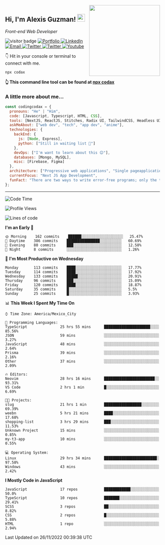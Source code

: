 <img align='right' src="https://media.giphy.com/media/M9gbBd9nbDrOTu1Mqx/giphy.gif" width="230">
<h2>Hi, I'm Alexis Guzman! <img src="https://media.giphy.com/media/hvRJCLFzcasrR4ia7z/giphy.gif" width="25px"></h2>
<p><em>Front-end Web Developer</em></p>

<p>
  <img src="https://visitor-badge.glitch.me/badge?page_id=a12989x.a12989x&left_color=black&right_color=gray" alt="visitor badge"/>
  <a href='https://www.codingcodax.dev/' target='_blank'>
    <img alt='Portfolio' src='https://img.shields.io/badge/Portfolio-black?logo=vercel&style=flat-square'>
  </a>
  <a href='https://linkedin.com/in/codingcodax/' target='_blank'>
    <img alt='LinkedIn' src='https://img.shields.io/badge/LinkedIn-black?logo=LinkedIn&style=flat-square'>
  </a>
  <a href='mailto:codingcodax@gmail.com' target='_blank'>
    <img alt='Email' src='https://img.shields.io/badge/Email-black?logo=Gmail&style=flat-square'>
  </a>
  <a href='https://twitter.com/codingcodax' target='_blank'>
    <img alt='Twitter' src='https://img.shields.io/badge/Twitter-black?logo=Twitter&style=flat-square'>
  </a>
  <a href='https://www.instagram.com/codingcodax/' target='_blank'>
    <img alt='Twitter' src='https://img.shields.io/badge/Instagram-black?logo=Instagram&style=flat-square'>
  </a>
  <a href='https://www.youtube.com/@codingcodax' target='_blank'>
    <img alt='Youtube' src='https://img.shields.io/badge/YouTube-black?logo=Youtube&style=flat-square'>
  </a>
</p>

👇 Hit in your console or terminal to connect with me.

```bash
npx codax
```
**👆 This command line tool can be found at [npx codax](https://github.com/a12989x/npx-codax)**

<h3>A little more about me...</h3>

```javascript
const codingcodax = {
  pronouns: "He" | "Him",
  code: [Javascript, Typescript, HTML, CSS],
  tools: [NextJS, ReactJS, Stitches, Radix UI, TailwindCSS, Headless UI, Prisma],
  askMeAbout: ["web dev", "tech", "app dev", "anime"],
  technologies: {
    backEnd: {
      js: [Node, Express],
      python: ["Still in waiting list 🥲"]
    },
    devOps: ["I'm want to learn about this 😊"],
    databases: [Mongo, MySQL],
    misc: [Firebase, Figma]
  },
  architecture: ["Progressive web applications", "Single pageapplications"],
  currentFocus: "Next JS App Development",
  funFact: "There are two ways to write error-free programs; only the third one works"
};
```

---

<!--START_SECTION:waka-->
![Code Time](http://img.shields.io/badge/Code%20Time-970%20hrs%2031%20mins-blue)

![Profile Views](http://img.shields.io/badge/Profile%20Views-0-blue)

![Lines of code](https://img.shields.io/badge/From%20Hello%20World%20I%27ve%20Written-290%20Thousand%20lines%20of%20code-blue)

**I'm an Early 🐤** 

```text
🌞 Morning    162 commits    ██████░░░░░░░░░░░░░░░░░░░   25.47% 
🌆 Daytime    386 commits    ███████████████░░░░░░░░░░   60.69% 
🌃 Evening    80 commits     ███░░░░░░░░░░░░░░░░░░░░░░   12.58% 
🌙 Night      8 commits      ░░░░░░░░░░░░░░░░░░░░░░░░░   1.26%

```
📅 **I'm Most Productive on Wednesday** 

```text
Monday       113 commits    ████░░░░░░░░░░░░░░░░░░░░░   17.77% 
Tuesday      114 commits    ████░░░░░░░░░░░░░░░░░░░░░   17.92% 
Wednesday    133 commits    █████░░░░░░░░░░░░░░░░░░░░   20.91% 
Thursday     96 commits     ███░░░░░░░░░░░░░░░░░░░░░░   15.09% 
Friday       120 commits    ████░░░░░░░░░░░░░░░░░░░░░   18.87% 
Saturday     35 commits     █░░░░░░░░░░░░░░░░░░░░░░░░   5.5% 
Sunday       25 commits     █░░░░░░░░░░░░░░░░░░░░░░░░   3.93%

```


📊 **This Week I Spent My Time On** 

```text
⌚︎ Time Zone: America/Mexico_City

💬 Programming Languages: 
TypeScript               25 hrs 55 mins      █████████████████████░░░░   85.56% 
JSON                     59 mins             ░░░░░░░░░░░░░░░░░░░░░░░░░   3.27% 
JavaScript               48 mins             ░░░░░░░░░░░░░░░░░░░░░░░░░   2.64% 
Prisma                   39 mins             ░░░░░░░░░░░░░░░░░░░░░░░░░   2.16% 
Other                    37 mins             ░░░░░░░░░░░░░░░░░░░░░░░░░   2.09%

🔥 Editors: 
Neovim                   28 hrs 16 mins      ███████████████████████░░   93.31% 
VS Code                  2 hrs 1 min         █░░░░░░░░░░░░░░░░░░░░░░░░   6.69%

🐱‍💻 Projects: 
slug                     21 hrs 1 min        █████████████████░░░░░░░░   69.39% 
weebn                    5 hrs 21 mins       ████░░░░░░░░░░░░░░░░░░░░░   17.68% 
shopping-list            3 hrs 29 mins       ███░░░░░░░░░░░░░░░░░░░░░░   11.53% 
Unknown Project          15 mins             ░░░░░░░░░░░░░░░░░░░░░░░░░   0.85% 
my-t3-app                10 mins             ░░░░░░░░░░░░░░░░░░░░░░░░░   0.55%

💻 Operating System: 
Linux                    29 hrs 34 mins      ████████████████████████░   97.58% 
Windows                  43 mins             ░░░░░░░░░░░░░░░░░░░░░░░░░   2.42%

```

**I Mostly Code in JavaScript** 

```text
JavaScript               17 repos            ████████████░░░░░░░░░░░░░   50.0% 
TypeScript               10 repos            ███████░░░░░░░░░░░░░░░░░░   29.41% 
SCSS                     3 repos             ██░░░░░░░░░░░░░░░░░░░░░░░   8.82% 
CSS                      2 repos             █░░░░░░░░░░░░░░░░░░░░░░░░   5.88% 
HTML                     1 repo              ░░░░░░░░░░░░░░░░░░░░░░░░░   2.94%

```



 Last Updated on 26/11/2022 00:39:38 UTC
<!--END_SECTION:waka-->

